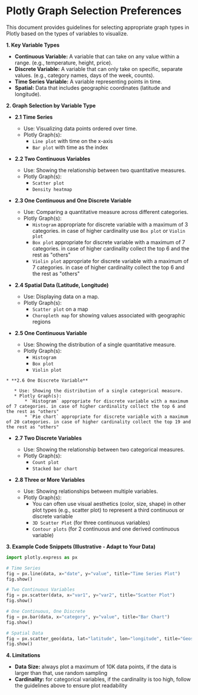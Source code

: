 # Plotly Graph Selection Preferences

This document provides guidelines for selecting appropriate graph types in Plotly based on the types of variables to visualize.

**1.  Key Variable Types**

   * **Continuous Variable:** A variable that can take on any value within a range. (e.g., temperature, height, price).
   * **Discrete Variable:** A variable that can only take on specific, separate values. (e.g., category names, days of the week, counts).
   * **Time Series Variable:** A variable representing points in time.
   * **Spatial:** Data that includes geographic coordinates (latitude and longitude).

**2.  Graph Selection by Variable Type**

   * **2.1 Time Series**

       * Use: Visualizing data points ordered over time.
       * Plotly Graph(s):
           * `Line plot` with time on the x-axis
           * `Bar plot` with time as the index

   * **2.2 Two Continuous Variables**

       * Use: Showing the relationship between two quantitative measures.
       * Plotly Graph(s):
           * `Scatter plot`
           * `Density heatmap`

   * **2.3 One Continuous and One Discrete Variable**

       * Use: Comparing a quantitative measure across different categories.
       * Plotly Graph(s):
           * `Histogram` appropriate for discrete variable with a maximum of 3 categories. in case of higher cardinality use `Box plot` or `Violin plot`
           * `Box plot` appropriate for discrete variable with a maximum of 7 categories. in case of higher cardinality collect the top 6 and the rest as "others"
           * `Violin plot` appropriate for discrete variable with a maximum of 7 categories. in case of higher cardinality collect the top 6 and the rest as "others"

   * **2.4 Spatial Data (Latitude, Longitude)**

       * Use: Displaying data on a map.
       * Plotly Graph(s):
           * `Scatter plot` on a map
           * `Choropleth map` for showing values associated with geographic regions

   * **2.5 One Continuous Variable**

       * Use: Showing the distribution of a single quantitative measure.
       * Plotly Graph(s):
           * `Histogram`
           * `Box plot` 
           * `Violin plot`

    * **2.6 One Discrete Variable**

       * Use: Showing the distribution of a single categorical measure.
       * Plotly Graph(s):
           * `Histogram` appropriate for discrete variable with a maximum of 7 categories. in case of higher cardinality collect the top 6 and the rest as "others"
           * `Pie chart` appropriate for discrete variable with a maximum of 20 categories. in case of higher cardinality collect the top 19 and the rest as "others"

   * **2.7 Two Discrete Variables**

       * Use: Showing the relationship between two categorical measures.
       * Plotly Graph(s):
           * `Count plot`
           * `Stacked bar chart`

   * **2.8 Three or More Variables**

       * Use: Showing relationships between multiple variables.
       * Plotly Graph(s):
           * You can often use visual aesthetics (color, size, shape) in other plot types (e.g., scatter plot) to represent a third continuous or discrete variable
           * `3D Scatter Plot` (for three continuous variables)
           * `Contour plots` (for 2 continuous and one derived continuous variable)

**3.  Example Code Snippets (Illustrative - Adapt to Your Data)**

```python
import plotly.express as px

# Time Series
fig = px.line(data, x="date", y="value", title="Time Series Plot")
fig.show()

# Two Continuous Variables
fig = px.scatter(data, x="var1", y="var2", title="Scatter Plot")
fig.show()

# One Continuous, One Discrete
fig = px.bar(data, x="category", y="value", title="Bar Chart")
fig.show()

# Spatial Data
fig = px.scatter_geo(data, lat="latitude", lon="longitude", title="Geospatial Plot")
fig.show()
```

**4.  Limitations**

   * **Data Size:** always plot a maximum of 10K data points, if the data is larger than that, use random sampling
   * **Cardinality:** for categorical variables, if the cardinality is too high, follow the guidelines above to ensure plot readability

